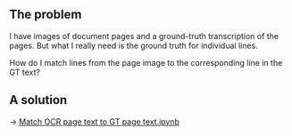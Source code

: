 ## The problem

I have images of document pages and a ground-truth transcription of the pages. But what I really need is the ground truth for individual lines.

How do I match lines from the page image to the corresponding line in the GT text?

## A solution

→ [Match OCR page text to GT page text.ipynb](Match%20OCR%20page%20text%20to%20GT%20page%20text.ipynb)
